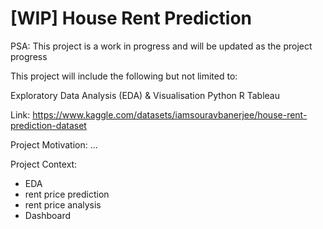 # [WIP] House Rent Prediction

PSA: This project is a work in progress and will be updated as the project progress

This project will include the following but not limited to:

Exploratory Data Analysis (EDA) & Visualisation
Python
R 
Tableau 

Link: https://www.kaggle.com/datasets/iamsouravbanerjee/house-rent-prediction-dataset

Project Motivation: 
... 

Project Context:
- EDA
- rent price prediction
- rent price analysis
- Dashboard 
